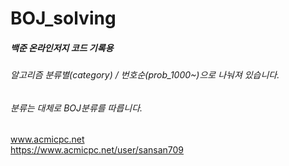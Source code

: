 ﻿# BOJ_solving
##### 백준 온라인저지 코드 기록용<br>
>
###### 알고리즘 분류별(category) /  번호순(prob_1000~)으로 나눠져 있습니다. <br>
###### 분류는 대체로 BOJ분류를 따릅니다.
www.acmicpc.net<br>
https://www.acmicpc.net/user/sansan709<br>

